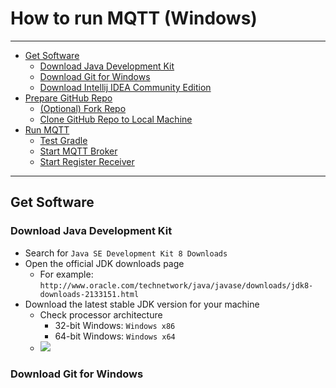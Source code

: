 # How to run MQTT (Windows)

----

- [Get Software](#get-software)
    - [Download Java Development Kit](#download-jdk)
    - [Download Git for Windows](#download-git)
    - [Download Intellij IDEA Community Edition](#hello)
- [Prepare GitHub Repo](#hello)
    - [(Optional) Fork Repo](#hello)
    - [Clone GitHub Repo to Local Machine](#hello)
- [Run MQTT](#hello)
    - [Test Gradle](#hello)
    - [Start MQTT Broker](#hello)
    - [Start Register Receiver](#hello)

----
## <a name="get-software">Get Software

### <a name="download-jdk">Download Java Development Kit
- Search for `Java SE Development Kit 8 Downloads`
- Open the official JDK downloads page
    - For example: `http://www.oracle.com/technetwork/java/javase/downloads/jdk8-downloads-2133151.html`
- Download the latest stable JDK version for your machine
    - Check processor architecture
        - 32-bit Windows: `Windows x86`
        - 64-bit Windows: `Windows x64`
    - <img src="https://raw.githubusercontent.com/mjkim610/IoTLabs/master/assets/img/mqtt_tutorial_mjkim/jdk.png">

### <a name="download-git">Download Git for Windows
